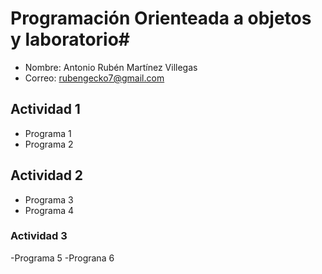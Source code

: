 # Programación  Orienteada a objetos y laboratorio#

- Nombre: Antonio Rubén Martínez Villegas
- Correo: rubengecko7@gmail.com

## Actividad 1
- Programa 1
- Programa 2

## Actividad 2
- Programa 3
- Programa 4

### Actividad 3
-Programa 5
-Prograna 6
